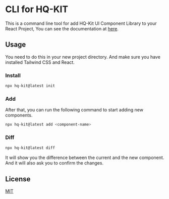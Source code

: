 # CLI for HQ-KIT

This is a command line tool for add HQ-Kit UI Component Library to your React Project, You can see the documentation at [here](https://hq-ui.vercel.app/docs/getting-started/installation).

## Usage

You need to do this in your new project directory. And make sure you have installed Tailwind CSS and React.

### Install

```bash
npx hq-kit@latest init
```

### Add

After that, you can run the following command to start adding new components.

```bash
npx hq-kit@latest add <component-name>
```

### Diff

```bash
npx hq-kit@latest diff
```

It will show you the difference between the current and the new component. And it will also ask you to confirm the changes.

## License

[MIT](https://github.com/hq-kit/ui/blob/main/LICENSE)
